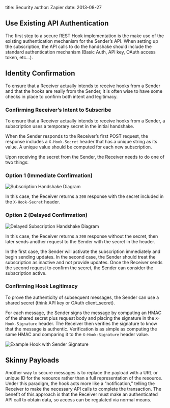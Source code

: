 title: Security
author: Zapier
date: 2013-08-27


## Use Existing API Authentication

The first step to a secure REST Hook implementation is the make use of the existing authentication mechanism for the Sender’s API. When setting up the subscription, the API calls to do the handshake should include the standard authentication mechanism (Basic Auth, API key, OAuth access token, etc...).


## Identity Confirmation

To ensure that a Receiver actually intends to receive hooks from a Sender and that the hooks are really from the Sender, it is often wise to have some checks in place to confirm both intent and legitimacy.


### Confirming Receiver’s Intent to Subscribe

To ensure that a Receiver actually intends to receive hooks from a Sender, a subscription uses a temporary secret in the initial handshake.

When the Sender responds to the Receiver’s first POST request, the response includes a `X-Hook-Secret` header that has a unique string as its value. A unique value should be computed for each new subscription.

Upon receiving the secret from the Sender, the Receiver needs to do one of two things:

### Option 1 (Immediate Confirmation)

![Subscription Handshake Diagram]({{STATIC_URL}}/img/subscription_handshake_diagram.png)

In this case, the Receiver returns a `200` response with the secret included in the `X-Hook-Secret` header.

### Option 2 (Delayed Confirmation)

![Delayed Subscription Handshake Diagram]({{STATIC_URL}}/img/subscription_handshake_delayed_diagram.png)

In this case, the Receiver returns a `200` response without the secret, then later sends another request to the Sender with the secret in the header.

In the first case, the Sender will activate the subscription immediately and begin sending updates. In the second case, the Sender should treat the subscription as inactive and not provide updates. Once the Receiver sends the second request to confirm the secret, the Sender can consider the subscription active.

### Confirming Hook Legitimacy

To prove the authenticity of subsequent messages, the Sender can use a shared secret (think API key or OAuth client_secret).

For each message, the Sender signs the message by computing an HMAC of the shared secret plus request body and placing the signature in the `X-Hook-Signature` header. The Receiver then verifies the signature to know that the message is authentic. Verification is as simple as computing the same HMAC and comparing it to the `X-Hook-Signature` header value.

![Example Hook with Sender Signature]({{STATIC_URL}}/img/hook_diagram.png)

## Skinny Payloads

Another way to secure messages is to replace the payload with a URL or unique ID for the resource rather than a full representation of the resource. Under this paradigm, the hook acts more like a “notification,” telling the Receiver to make the necessary API calls to complete the transaction. The benefit of this approach is that the Receiver must make an authenticated API call to obtain data, so access can be regulated via normal means.

